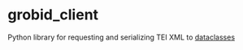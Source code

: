 # grobid_client
Python library for requesting and serializing TEI XML to [dataclasses](https://docs.python.org/3/library/dataclasses.html)
